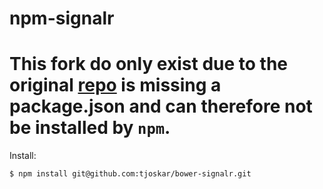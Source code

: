 npm-signalr
=============

# This fork do only exist due to the original [repo](https://github.com/SignalR/bower-signalr) is missing a package.json and can therefore not be installed by `npm`.

Install:
```
$ npm install git@github.com:tjoskar/bower-signalr.git
```

